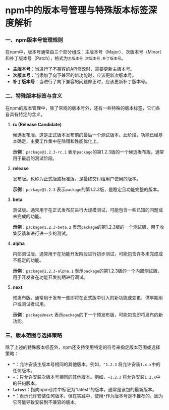 # npm中的版本号管理与特殊版本标签深度解析

### **一、npm版本号管理规则**

在npm中，版本号通常由三个部分组成：主版本号（Major）、次版本号（Minor）和补丁版本号（Patch），格式为`主版本号.次版本号.补丁版本号`。

- **主版本号**：当进行了不兼容的API修改时，需要更新主版本号。
- **次版本号**：当添加了向下兼容的新功能时，应该更新次版本号。
- **补丁版本号**：当进行了向下兼容的问题修正时，应该更新补丁版本号。

### **二、特殊版本标签与含义**

在npm的版本管理中，除了常规的版本号外，还有一些特殊的版本标签，它们各自具有特定的含义。

1. **rc (Release Candidate)**

   候选发布版。这是正式版本发布前的最后一个测试版本。此阶段，功能已经基本确定，主要工作集中在除错和性能优化上。

   **示例**：`package@1.2.3-rc.1` 表示`package`的第1.2.3版的一个候选发布版，通常用于最后的测试阶段。

2. **release**

   发布版。也称为正式版或标准版，是最终交付给用户使用的版本。

   **示例**：`package@1.2.3` 表示`package`的第1.2.3版，是稳定且功能完整的版本。

3. **beta**

   测试版。通常用于在正式发布前进行大规模测试，可能包含一些已知的问题或未完成的功能。

   **示例**：`package@1.2.3-beta.2` 表示`package`的第1.2.3版的一个测试版，用于收集反馈和进行进一步的测试。

4. **alpha**

   内部测试版。通常用于在功能开发阶段进行初步测试，可能包含许多未完成或不稳定的功能。

   **示例**：`package@1.2.3-alpha.1` 表示`package`的第1.2.3版的一个内部测试版，用于开发者在功能开发初期进行调试。

5. **next**

   预发布版。通常用于发布一些即将在正式版中引入的新功能或变更，供早期用户或测试者试用。

   **示例**：`package@next` 表示`package`的下一个预发布版，可能包含即将发布的新功能。

### **三、版本范围与选择策略**

除了上述的特殊版本标签外，npm还支持使用特定的符号来指定版本范围或选择策略：

- **`^`**：允许安装主版本号相同的其他版本。例如，`^1.2.3` 将允许安装`1.x.x`中的任何版本。
- **`~`**：只允许安装次版本号相同的其他版本。例如，`~1.2.3` 将允许安装`1.2.x`中的任何版本。
- **`latest`**：指向npm仓库中标记为“latest”的版本，通常是该包的最新版本。
- **`*`**：表示允许安装任何版本，但在实践中，使用`*`作为版本号是不推荐的，因为它可能导致安装到不兼容的版本。

